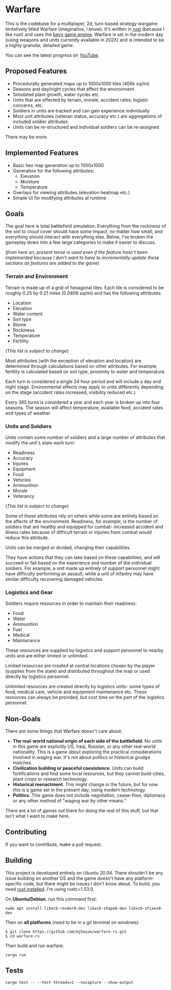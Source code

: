 # Warfare

This is the codebase for a multiplayer, 2d, turn-based strategy wargame tentatively titled Warfare (imaginative, I know). It's written in [rust](https://www.rust-lang.org/) (because I like rust) and uses the [bevy game engine](https://bevyengine.org/). Warfare is set in the modern day (using weapons and units currently available in 202X) and is intended to be a highly granular, detailed game.  

You can see the latest progress on [YouTube](https://www.youtube.com/channel/UCtBIpCfmJmMkwIpCpck7ELw).

## Proposed Features

* Procedurally generated maps up to 1000x1000 tiles (406k sq/mi)
* Seasons and day/night cycles that affect the environment
* Simulated plant growth, water cycles etc.
* Units that are effected by terrain, morale, accident rates, logistic concerns, etc.
* Soldiers in units are tracked and can gain experience individually
* Most unit attributes (veteran status, accuracy etc.) are aggregations of included soldier attributes
* Units can be re-structured and individual soldiers can be re-assigned

There may be more.

## Implemented Features

* Basic hex map generation up to 1000x1000
* Generation for the following attributes:
    * Elevation
    * Moisture
    * Temperature
* Overlays for viewing attributes (elevation heatmap etc.)
* Simple UI for modifying attributes at runtime

## Goals

The goal here is total battlefield simulation. Everything from the rockiness of the soil to cloud cover should have *some* impact, no matter how small, and everything should interact with everything else. Below, I've broken the gameplay down into a few large categories to make it easier to discuss.

(*from here on, present tense is used even if the feature hasn't been implemented because I don't want to have to incrementally update these sections as features are added to the game*)

### Terrain and Environment


Terrain is made up of a grid of hexagonal tiles. Each tile is considered to be roughly 0.25 by 0.21 miles (0.0406 sq/mi) and has the following attributes:

* Location
* Elevation
* Water content
* Soil type
* Biome
* Rockiness
* Temperature
* Fertility

(*This list is subject to change*)

Most attributes (with the exception of elevation and location) are determined through calculations based on other attributes. For example, fertility is calculated based on soil type, proximity to water and temperature. 

Each turn is considered a single 24 hour period and will include a day and night stage. Environmental effects may apply to units differently depending on the stage (accident rates increased, visibility reduced etc.)

Every 365 turns is considered a year and each year is broken up into four seasons. The season will affect temperature, available food, accident rates and types of weather.

### Units and Soldiers

Units contain some number of soldiers and a large number of attributes that modify the unit's state each turn:

* Readiness
* Accuracy
* Injuries
* Equipment
* Food
* Vehicles
* Ammunition
* Morale
* Veterancy

(*This list is subject to change*)

Some of these attributes rely on others while some are entirely based on the affects of the environment. Readiness, for example, is the number of soldiers that are healthy and equipped for combat- increased accident and illness rates because of difficult terrain or injuries from combat would reduce this attribute.

Units can be merged or divided, changing their capabilities.

They have actions that they can take based on these capabilities, and will succeed or fail based on the experience and number of the individual soldiers. For example, a unit made up entirely of support personnel might have difficulty performing an assault, while a unit of infantry may have similar difficulty recovering damaged vehicles.

### Logistics and Gear

Soldiers require resources in order to maintain their readiness:

* Food
* Water
* Ammunition
* Fuel
* Medical
* Maintenance

These resources are supplied by logistics and support personnel to nearby units and are either limited or unlimited.

Limited resources are created at central locations chosen by the player (supplies from the state) and distributed throughout the map or used directly by logistics personnel.

Unlimited resources are created directly by logistics units- some types of food, medical care, vehicle and equipment maintenance etc. These resources can always be provided, but cost time on the part of the logistics personnel.

## Non-Goals

There are some things that Warfare doesn't care about:

* **The real-world national origin of each side of the battlefield**. No units in this game are explicitly US, Iraqi, Russian, or any other real-world nationality. This is a game about exploring the practical considerations involved in waging war. It's not about politics or historical grudge matches. 
* **Civilization building or peaceful coexistence**. Units can build fortifications and find some local resources, but they cannot build cities, plant crops or research technology.
* **Historical reenactment**. This might change in the future, but for now this is a game set in the present day, using modern technology. 
* **Politics**. This game does not include negotiation, cease-fires, diplomacy or any other method of "waging war by other means." 

There are a lot of games out there for doing the rest of this stuff, but that isn't what I want to make here.

## Contributing

If you want to contribute, make a pull request.

## Building

This project is developed entirely on Ubuntu 20.04. There shouldn't be any issue building on another OS and the game doesn't have any platform-specific code, but there might be issues I don't know about. To build, you need [rust installed](https://www.rust-lang.org/tools/install). I'm using rustc=1.53.0.

On **Ubuntu/Debian**, run this command first:

```
sudo apt install libxcb-render0-dev libxcb-shape0-dev libxcb-xfixes0-dev
```

Then on **all platforms** (need to be in a git terminal on windows):

```
$ git clone https://github.com/mjhouse/warfare-rs.git
$ cd warfare-rs
```

Then build and run warfare:

```
cargo run
```

## Tests

```
cargo test -- --test-threads=1 --nocapture --show-output
```